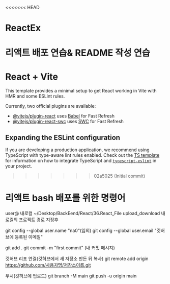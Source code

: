 <<<<<<< HEAD
# ReactEx
리액트 배포 연습& README 작성 연습
=======
# React + Vite

This template provides a minimal setup to get React working in Vite with HMR and some ESLint rules.

Currently, two official plugins are available:

- [@vitejs/plugin-react](https://github.com/vitejs/vite-plugin-react/blob/main/packages/plugin-react) uses [Babel](https://babeljs.io/) for Fast Refresh
- [@vitejs/plugin-react-swc](https://github.com/vitejs/vite-plugin-react/blob/main/packages/plugin-react-swc) uses [SWC](https://swc.rs/) for Fast Refresh

## Expanding the ESLint configuration

If you are developing a production application, we recommend using TypeScript with type-aware lint rules enabled. Check out the [TS template](https://github.com/vitejs/vite/tree/main/packages/create-vite/template-react-ts) for information on how to integrate TypeScript and [`typescript-eslint`](https://typescript-eslint.io) in your project.
>>>>>>> 02a5025 (Initial commit)


# 리액트 bash 배포를 위한 명령어
user@ 내로컬 ~/Desktop/BackEend/React/36.React_File upload_download
내로컬의 프로젝트 경로 지정후

git config --global user.name "na0"(임의)
git config --global user.email "깃허브에 등록된 이메일"

git add .
git commit -m "first commit" (내 커밋 메시지)

깃허브 리포 연결(깃허브에서 새 저장소 만든 뒤 복사)
git remote add origin https://github.com/사용자명/저장소이름.git

푸시(깃허브에 업로드)
git branch -M main
git push -u origin main

